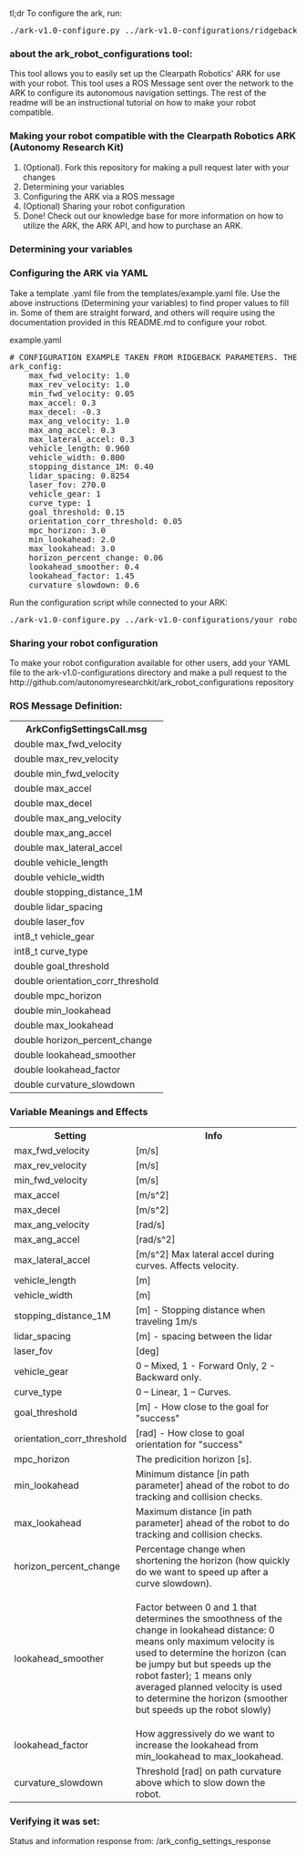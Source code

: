 <p>tl;dr To configure the ark, run:</p>
<pre>./ark-v1.0-configure.py ../ark-v1.0-configurations/ridgeback.yaml</pre>

<div class="wiki-content"> <h3> about the ark_robot_configurations tool: </h3> <p> This tool allows you to easily set 
up the Clearpath Robotics' ARK for use with your robot. This tool uses a ROS Message sent over the network to the ARK 
to configure its autonomous navigation settings. The rest of the readme will be an instructional tutorial on how to 
make your robot compatible.</p> <h3>Making your robot compatible with the Clearpath Robotics ARK (Autonomy Research 
Kit) </h3> <ol> <li>(Optional). Fork this repository for making a pull request later with your changes</li>  <li>Determining your variables</li> <li>Configuring the ARK via a ROS message</li> 
<li>(Optional) Sharing your robot configuration</li> <li>Done! Check out our knowledge base for more information on 
how to utilize the ARK, the ARK API, and how to purchase an ARK.</li> </ol>

<h3>Determining your variables</h3> 
<h3>Configuring the ARK via YAML</h3> 
Take a template .yaml file from the templates/example.yaml file. Use the above instructions (Determining your variables) to find proper values to fill in. Some of them are straight forward, and others will require using the documentation provided in this README.md to configure your robot.

example.yaml
<pre>
# CONFIGURATION EXAMPLE TAKEN FROM RIDGEBACK PARAMETERS. THESE WILL NOT WORK ON YOUR ROBOT AND YOU MUST CHANGE THEM ALL.
ark_config:
    max_fwd_velocity: 1.0
    max_rev_velocity: 1.0
    min_fwd_velocity: 0.05
    max_accel: 0.3
    max_decel: -0.3
    max_ang_velocity: 1.0
    max_ang_accel: 0.3
    max_lateral_accel: 0.3
    vehicle_length: 0.960
    vehicle_width: 0.800
    stopping_distance_1M: 0.40
    lidar_spacing: 0.8254
    laser_fov: 270.0
    vehicle_gear: 1
    curve_type: 1 
    goal_threshold: 0.15
    orientation_corr_threshold: 0.05
    mpc_horizon: 3.0
    min_lookahead: 2.0
    max_lookahead: 3.0
    horizon_percent_change: 0.06
    lookahead_smoother: 0.4
    lookahead_factor: 1.45
    curvature_slowdown: 0.6
</pre>

<p>Run the configuration script while connected to your ARK:</p>
<pre>./ark-v1.0-configure.py ../ark-v1.0-configurations/your_robot.yaml</pre>

<h3>Sharing your robot 
configuration</h3> <p>To make your robot configuration available for other users, add your YAML file to the ark-v1.0-configurations directory and make a pull request to the http://github.com/autonomyresearchkit/ark_robot_configurations repository 

<h3> ROS Message Definition: </h3> 
<table>
  <tr>
    <th>ArkConfigSettingsCall.msg</th>
  </tr>
  <tr>
  <td>double max_fwd_velocity</td>
  </tr>
  <tr>
    <td>double max_rev_velocity</td>
  </tr>
  <tr>
    <td>double min_fwd_velocity</td>
  </tr>
  <tr>
    <td>double max_accel</td>
  </tr>
  <tr>
    <td>double max_decel</td>
  </tr>
  <tr>
    <td>double max_ang_velocity</td>
  </tr>
  <tr>
    <td>double max_ang_accel</td>
  </tr>
  <tr>
    <td>double max_lateral_accel</td>
  </tr>
  <tr>
    <td>double vehicle_length</td>
    </tr>
  <tr>
    <td>double vehicle_width</td>
  </tr>
  <tr>
    <td>double stopping_distance_1M</td>
  </tr>
  <tr>
  <td>double lidar_spacing</td>
  </tr>
  <tr>
    <td>double laser_fov</td>
  </tr>
  <tr>
    <td>int8_t vehicle_gear</td>
  </tr>
  <tr>
    <td>int8_t curve_type</td>
  </tr>
  <tr>
    <td>double goal_threshold</td>
  </tr>
  <tr>
    <td>double orientation_corr_threshold</td>
   
  </tr>
  <tr>
    <td>double mpc_horizon</td>
    
  </tr>
  <tr>
    <td>double min_lookahead</td>
  
  </tr>
  <tr>
    <td>double max_lookahead</td>
   
  </tr>
  <tr>
    <td>double horizon_percent_change</td>
   
  </tr>
  <tr>
    <td>double lookahead_smoother</td>
   
  </tr>
  <tr>
    <td>double lookahead_factor</td>
   
  </tr>
  <tr>
    <td>double curvature_slowdown</td>
  
  </tr> </table> <h3> Variable Meanings and Effects </h3> <table> <tbody> <tr> <th>Setting</th> <th>Info</th></tr> 
<tr> <td>max_fwd_velocity</td> <td>[m/s]</td></tr> <tr> <td>max_rev_velocity</td> <td>[m/s]</td></tr> <tr> 
<td>min_fwd_velocity</td> <td>[m/s]</td></tr> <tr> <td>max_accel</td> <td>[m/s^2]</td></tr> <tr> <td>max_decel</td> 
<td>[m/s^2]</td></tr> <tr> <td>max_ang_velocity</td> <td>[rad/s]</td></tr> <tr> <td>max_ang_accel</td> 
<td>[rad/s^2]</td></tr> <tr> <td>max_lateral_accel</td> <td>[m/s^2] Max lateral accel during curves. Affects 
velocity.</td></tr> <tr> <td>vehicle_length</td> <td>[m]</td></tr> <tr> <td>vehicle_width</td> <td>[m]</td></tr> <tr> 
<td>stopping_distance_1M</td> <td>[m] - Stopping distance when traveling 1m/s</td></tr> <tr> <td>lidar_spacing</td> 
<td>[m] - spacing between the lidar</td></tr> <tr> <td>laser_fov</td> <td>[deg]</td></tr> <tr> <td>vehicle_gear</td> 
<td>0 &ndash; Mixed, 1 - Forward Only, 2 - Backward only.</td></tr> <tr> <td>curve_type</td> <td>0 &ndash; Linear, 1 
&ndash; Curves.</td></tr> <tr> <td>goal_threshold</td> <td>[m] - How close to the goal for 
&quot;success&quot;</td></tr> <tr> <td>orientation_corr_threshold</td> <td>[rad] - How close to goal orientation for 
&quot;success&quot;</td></tr> <tr> <td>mpc_horizon</td> <td>The predicition horizon [s].</td></tr> <tr> 
<td>min_lookahead</td> <td>Minimum distance [in path parameter] ahead of the robot to do tracking and collision 
checks.</td></tr> <tr> <td>max_lookahead</td> <td>Maximum distance [in path parameter] ahead of the robot to do 
tracking and collision checks.</td></tr> <tr> <td>horizon_percent_change</td> <td>Percentage change when shortening 
the horizon (how quickly do we want to speed up after a curve slowdown).</td></tr> <tr> <td>lookahead_smoother</td> 
<td> <p>Factor between 0 and 1 that determines the smoothness of the change in lookahead distance: 0 means only 
maximum velocity is used to determine the horizon (can be jumpy but but speeds up the robot faster); 1 means only 
averaged planned velocity is used to determine the horizon (smoother but speeds up the robot slowly)</p></td></tr> 
<tr> <td>lookahead_factor</td> <td>How aggressively do we want to increase the lookahead from min_lookahead to 
max_lookahead.</td></tr> <tr> <td>curvature_slowdown</td> <td>Threshold [rad] on path curvature above which to slow 
down the robot.</td></tr></tbody></table> <h3>Verifying it was set:</h3> <p>Status and information response from: 
/ark_config_settings_response</p></div>
